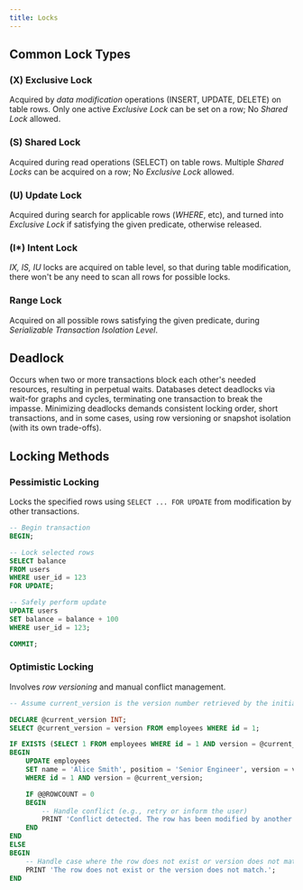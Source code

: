 ```yaml
---
title: Locks
---
```


## Common Lock Types

### (X) Exclusive Lock

Acquired by *data modification* operations (INSERT, UPDATE, DELETE) on table rows. Only one active *Exclusive Lock* can be set on a row; No *Shared Lock* allowed.

### (S) Shared Lock

Acquired during read operations (SELECT) on table rows. Multiple *Shared Locks* can be acquired on a row; No *Exclusive Lock* allowed.

### (U) Update Lock

Acquired during search for applicable rows (*WHERE*, etc), and turned into *Exclusive Lock* if satisfying the given predicate, otherwise released.

### (I*) Intent Lock

*IX, IS, IU* locks are acquired on table level, so that during table modification, there won't be any need to scan all rows for possible locks.

### Range Lock

Acquired on all possible rows satisfying the given predicate, during *Serializable Transaction Isolation Level*.

## Deadlock

Occurs when two or more transactions block each other's needed resources,
resulting in perpetual waits. Databases detect deadlocks via wait-for graphs and
cycles, terminating one transaction to break the impasse. Minimizing deadlocks
demands consistent locking order, short transactions, and in some cases, using
row versioning or snapshot isolation (with its own trade-offs).

## Locking Methods

### Pessimistic Locking

Locks the specified rows using `SELECT ... FOR UPDATE` from modification by other transactions.

```sql
-- Begin transaction
BEGIN;

-- Lock selected rows
SELECT balance
FROM users
WHERE user_id = 123
FOR UPDATE;

-- Safely perform update
UPDATE users
SET balance = balance + 100
WHERE user_id = 123;

COMMIT;
```

### Optimistic Locking

Involves *row versioning* and manual conflict management.

```sql
-- Assume current_version is the version number retrieved by the initial SELECT statement

DECLARE @current_version INT;
SELECT @current_version = version FROM employees WHERE id = 1;

IF EXISTS (SELECT 1 FROM employees WHERE id = 1 AND version = @current_version)
BEGIN
    UPDATE employees
    SET name = 'Alice Smith', position = 'Senior Engineer', version = version + 1
    WHERE id = 1 AND version = @current_version;

    IF @@ROWCOUNT = 0
    BEGIN
        -- Handle conflict (e.g., retry or inform the user)
        PRINT 'Conflict detected. The row has been modified by another transaction.';
    END
END
ELSE
BEGIN
    -- Handle case where the row does not exist or version does not match
    PRINT 'The row does not exist or the version does not match.';
END
```
